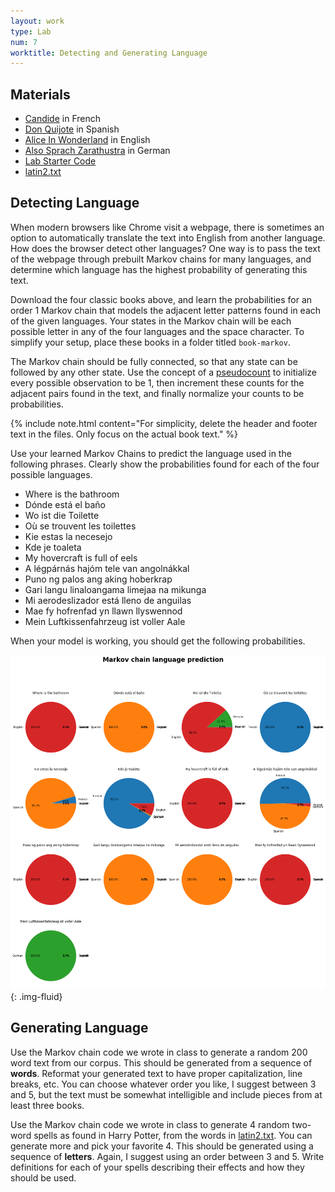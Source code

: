 ```yaml
---
layout: work
type: Lab
num: 7
worktitle: Detecting and Generating Language
---
```


## Materials

*   [Candide](../data/candide.txt) in French
*   [Don Quijote](../data/quijote.txt) in Spanish
*   [Alice In Wonderland](../data/wonderland.txt) in English
*   [Also Sprach Zarathustra](../data/zarathustra.txt) in German
*   [Lab Starter Code](http://nbviewer.jupyter.org/url/hendrix-cs.github.io/csci270/notes/Lab%207%20Starter%20Code.ipynb)
*   [latin2.txt](../data/latin2.txt)

## Detecting Language

When modern browsers like Chrome visit a webpage, there is sometimes an option to automatically translate the text into English from another language. How does the browser detect other languages? One way is to pass the text of the webpage through prebuilt Markov chains for many languages, and determine which language has the highest probability of generating this text.

Download the four classic books above, and learn the probabilities for an order 1 Markov chain that models the adjacent letter patterns found in each of the given languages. Your states in the Markov chain will be each possible letter in any of the four languages and the space character. To simplify your setup, place these books in a folder titled `book-markov`.

The Markov chain should be fully connected, so that any state can be followed by any other state. Use the concept of a [pseudocount](http://en.wikipedia.org/wiki/Pseudocount) to initialize every possible observation to be 1, then increment these counts for the adjacent pairs found in the text, and finally normalize your counts to be probabilities.

{% include note.html content="For simplicity, delete the header and footer text in the files. Only focus on the actual book text." %}

Use your learned Markov Chains to predict the language used in the following phrases. Clearly show the probabilities found for each of the four possible languages.

*   Where is the bathroom
*   Dónde está el baño
*   Wo ist die Toilette
*   Où se trouvent les toilettes
*   Kie estas la necesejo
*   Kde je toaleta
*   My hovercraft is full of eels
*   A légpárnás hajóm tele van angolnákkal
*   Puno ng palos ang aking hoberkrap
*   Gari langu linaloangama limejaa na mikunga
*   Mi aerodeslizador está lleno de anguilas
*   Mae fy hofrenfad yn llawn llyswennod
*   Mein Luftkissenfahrzeug ist voller Aale

When your model is working, you should get the following probabilities.

![](../assets/images/markovlanguagepie.png){: .img-fluid}

## Generating Language

Use the Markov chain code we wrote in class to generate a random 200 word text from our corpus.
This should be generated from a sequence of **words**.
Reformat your generated text to have proper capitalization, line breaks, etc.
You can choose whatever order you like, I suggest between 3 and 5, but the text must be somewhat
intelligible and include pieces from at least three books.

Use the Markov chain code we wrote in class to generate 4 random two-word spells as found in
Harry Potter, from the words in [latin2.txt](../data/latin2.txt). You can generate more
and pick your favorite 4. This should be generated using a
sequence of **letters**. Again, I suggest using an order between 3 and 5.
Write definitions for each of your spells describing their effects and how they should be used.
